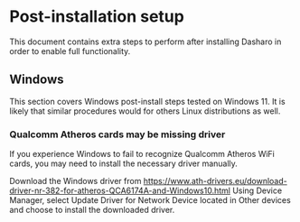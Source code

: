 # Post-installation setup

This document contains extra steps to perform after installing Dasharo in order
to enable full functionality.

## Windows

This section covers Windows post-install steps tested on Windows 11. It is
likely that similar procedures would for others Linux distributions as well.

### Qualcomm Atheros cards may be missing driver

If you experience Windows to fail to recognize Qualcomm Atheros WiFi cards,
you may need to install the necessary driver manually.

Download the Windows driver from https://www.ath-drivers.eu/download-driver-nr-382-for-atheros-QCA6174A-and-Windows10.html
Using Device Manager, select Update Driver for Network Device located in
Other devices and choose to install the downloaded driver.
